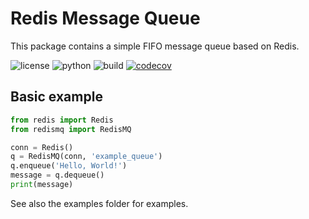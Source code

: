 # Redis Message Queue

This package contains a simple FIFO message queue based on Redis.

![license](https://img.shields.io/github/license/ErikKalkoken/redismq) ![python](https://img.shields.io/badge/python-3.5%20|%203.6%20|%203.7%20|%203.8-informational) ![build](https://api.travis-ci.org/ErikKalkoken/redismq.svg?branch=master) [![codecov](https://codecov.io/gh/ErikKalkoken/redismq/branch/master/graph/badge.svg)](https://codecov.io/gh/ErikKalkoken/redismq)

## Basic example

```python
from redis import Redis
from redismq import RedisMQ

conn = Redis()
q = RedisMQ(conn, 'example_queue')
q.enqueue('Hello, World!')
message = q.dequeue()
print(message)
```

See also the examples folder for examples.
